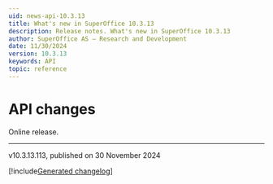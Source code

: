 ```yaml
---
uid: news-api-10.3.13
title: What's new in SuperOffice 10.3.13
description: Release notes. What's new in SuperOffice 10.3.13
author: SuperOffice AS – Research and Development
date: 11/30/2024
version: 10.3.13
keywords: API
topic: reference
---
```


# API changes

Online release.

-----

v10.3.13.113, published on 30 November 2024

[!include[Generated changelog](includes/changes-10.3.13.113.md)]
